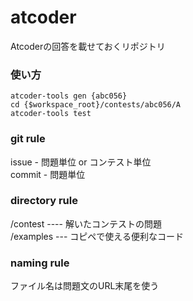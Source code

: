 # atcoder
Atcoderの回答を載せておくリポジトリ

### 使い方
`atcoder-tools gen {abc056}`  
`cd {$workspace_root}/contests/abc056/A`  
`atcoder-tools test`  

### git rule
issue - 問題単位 or コンテスト単位  
commit - 問題単位


### directory rule

/contest ---- 解いたコンテストの問題  
/examples --- コピペで使える便利なコード  

### naming rule

ファイル名は問題文のURL末尾を使う
